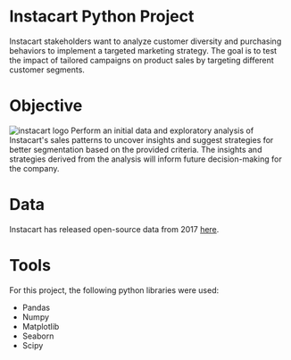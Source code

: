 # Instacart Python Project
Instacart stakeholders want to analyze customer diversity and purchasing behaviors to implement a targeted marketing strategy. The goal is to test the impact of tailored campaigns on product sales by targeting different customer segments.

# Objective
![instacart logo](https://upload.wikimedia.org/wikipedia/commons/9/9f/Instacart_logo_and_wordmark.svg)
Perform an initial data and exploratory analysis of Instacart's sales patterns to uncover insights and suggest strategies for better segmentation based on the provided criteria. The insights and strategies derived from the analysis will inform future decision-making for the company.

# Data
Instacart has released open-source data from 2017 [here](https://www.instacart.com/datasets/grocery-shopping-2017).

# Tools
For this project, the following python libraries were used:
- Pandas
- Numpy
- Matplotlib
- Seaborn
- Scipy
